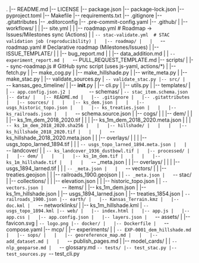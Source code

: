 .
|-- README.md
|-- LICENSE
|-- package.json
|-- package-lock.json
|-- pyproject.toml
|-- Makefile
|-- requirements.txt
|-- .gitignore
|-- .gitattributes
|-- .editorconfig
|-- .pre-commit-config.yaml
|-- .github/
|   |-- workflows/
|   |   |-- site.yml
|   |   |-- roadmap.yml        # Roadmap → Issues/Milestones sync (Actions)
|   |   `-- stac-validate.yml  # STAC validation job (reproducibility)
|   |-- roadmap/
|   |   `-- roadmap.yaml       # Declarative roadmap (Milestones/Issues)
|   |-- ISSUE_TEMPLATE/
|   |   |-- bug_report.md
|   |   |-- data_addition.md
|   |   `-- experiment_report.md
|   `-- PULL_REQUEST_TEMPLATE.md
|-- scripts/
|   |-- sync-roadmap.js        # GitHub sync script (uses js-yaml, actions/*)
|   |-- fetch.py
|   |-- make_cog.py
|   |-- make_hillshade.py
|   |-- write_meta.py
|   |-- make_stac.py
|   |-- validate_sources.py
|   `-- validate_stac.py
|-- src/
|   `-- kansas_geo_timeline/
|       |-- __init__.py
|       |-- cli.py
|       |-- utils.py
|       |-- templates/
|       |   `-- app.config.json.j2
|       `-- schemas/
|           `-- stac_item.schema.json
|-- data/
|   |-- README.md
|   |-- .gitignore
|   |-- .gitattributes
|   |-- sources/
|   |   |-- ks_dem.json
|   |   |-- usgs_historic_topo.json
|   |   |-- ks_treaties.json
|   |   |-- ks_railroads.json
|   |   `-- schema.source.json
|   |-- cogs/
|   |   |-- dem/
|   |   |   |-- ks_1m_dem_2018_2020.tif
|   |   |   |-- ks_1m_dem_2018_2020.meta.json
|   |   |   `-- ks_1m_dem_2018_2020.sha256
|   |   |-- hillshade/
|   |   |   |-- ks_hillshade_2018_2020.tif
|   |   |   `-- ks_hillshade_2018_2020.meta.json
|   |   |-- overlays/
|   |   |   |-- usgs_topo_larned_1894.tif
|   |   |   `-- usgs_topo_larned_1894.meta.json
|   |   `-- landcover/
|   |       `-- ks_landcover_1936_dustbowl.tif
|   |-- processed/
|   |   |-- dem/
|   |   |   |-- ks_1m_dem.tif
|   |   |   |-- ks_1m_hillshade.tif
|   |   |   `-- _meta.json
|   |   |-- overlays/
|   |   |   |-- usgs_1894_larned.tif
|   |   |   `-- _meta.json
|   |   `-- vectors/
|   |       |-- treaties.geojson
|   |       |-- railroads_1900.geojson
|   |       `-- _meta.json
|   `-- stac/
|       |-- collections/
|       |   |-- elevation.json
|       |   |-- historic_topo.json
|       |   `-- vectors.json
|       `-- items/
|           |-- ks_1m_dem.json
|           |-- ks_1m_hillshade.json
|           |-- usgs_1894_larned.json
|           |-- treaties_1854.json
|           `-- railroads_1900.json
|-- earth/
|   |-- Kansas_Terrain.kmz
|   |-- doc.kml
|   `-- networklinks/
|       |-- ks_1m_hillshade.kml
|       `-- usgs_topo_1894.kml
|-- web/
|   |-- index.html
|   |-- app.js
|   |-- app.css
|   |-- app.config.json
|   |-- layers.json
|   `-- assets/
|       |-- favicon.svg
|       `-- logo.png
|-- docker/
|   |-- Dockerfile
|   `-- compose.yaml
|-- mcp/
|   |-- experiments/
|   |   `-- EXP-0001_dem_hillshade.md
|   |-- sops/
|   |   |-- georeference_map.md
|   |   |-- add_dataset.md
|   |   `-- publish_pages.md
|   |-- model_cards/
|   |   `-- nlp_geoparse.md
|   `-- glossary.md
`-- tests/
    |-- test_stac.py
    |-- test_sources.py
    `-- test_cli.py

